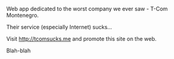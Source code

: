 Web app dedicated to the worst company we ever saw - T-Com Montenegro. 

Their service (especially Internet) sucks...

Visit http://tcomsucks.me and promote this site on the web.

Blah-blah
